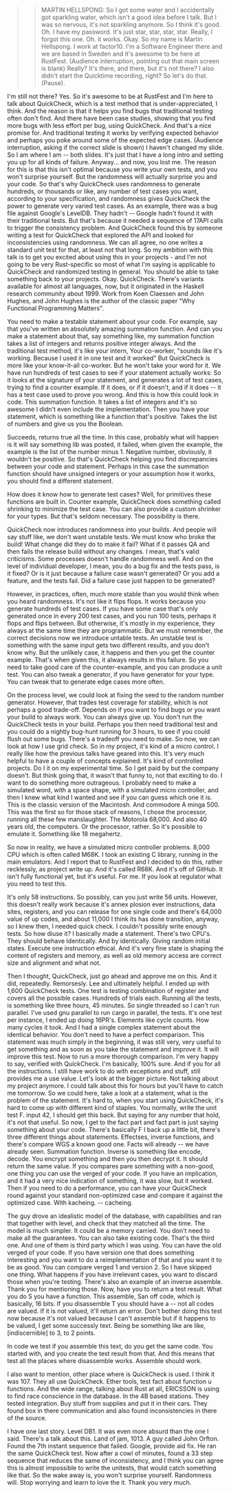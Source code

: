 >> MARTIN HELLSPONG: So I got some water and I accidentally got sparkling water, which isn't a good idea before I talk.
But I was so nervous, it's not sparkling anymore.
So I think it's good.
Oh.
I have my password.
It's just star, star, star, star.
Really, I forgot this one.
Oh.
it works.
Okay.
So my name is Martin Hellspong.
I work at factor10.
I'm a Software Engineer there and we are based in Sweden and it's awesome to be here at RustFest.
(Audience interruption, pointing out that main screen is blank)
Really?
It's there, and there, but it's not there?
I also didn't start the Quicktime recording, right?
So let's do that.
(Pause).

I'm still not there?
Yes.
So it's awesome to be at RustFest and I'm here to talk about QuickCheck, which is a test method that is under-appreciated, I think.
And the reason is that it helps you find bugs that traditional testing often don't find.
And there have been case studies, showing that you find more bugs with less effort per bug, using QuickCheck.
And that's a nice promise for.
And traditional testing it works by verifying expected behavior and perhaps you poke around some of the expected edge cases.
(Audience interruption, asking if the correct slide is shown)
I haven't changed my slide.
So I am where I am -- both slides.
It's just that I have a long intro and setting you up for all kinds of failure.
Anyway... and now, you lost me.
The reason for this is that this isn't optimal because you write your own tests, and you won't surprise yourself.
But the randomness will actually surprise you and your code.
So that's why QuickCheck uses randomness to generate hundreds, or thousands or like, any number of test cases you want, according to your specification, and randomness gives QuickCheck the power to generate very varied test cases.
As an example, there was a bug file against Google's LevelDB.
They hadn't -- Google hadn't found it with their traditional tests.
But that's because it needed a sequence of 17API calls to trigger the consistency problem.
And QuickCheck found this by someone writing a test for QuickCheck that explored the API and looked for inconsistencies using randomness.
We can all agree, no one writes a standard unit test for that, at least not that long.
So my ambition with this talk is to get you excited about using this in your projects - and I'm not going to be very Rust-specific so most of what I'm saying is applicable to QuickCheck and randomized testing in general.
You should be able to take something back to your projects.
Okay.
QuickCheck.
There's variants available for almost all languages, now, but it originated in the Haskell research community about 1999.
Work from Koen Claessen and John Hughes, and John Hughes is the author of the classic paper "Why Functional Programming Matters".


You need to make a testable statement about your code.
For example, say that you've written an absolutely amazing summation function.
And can you make a statement about that, say something like, my summation function takes a list of integers and returns positive integer always.
And the traditional test method, it's like your intern,
Your co-worker, "sounds like it's working.
Because I used it in one test and it worked"
But QuickCheck is more like your know-it-all co-worker.
But he won't take your word for it.
We have run hundreds of test cases to see if your statement actually works: So it looks at the signature of your statement, and generates a lot of test cases, trying to find a counter example.
If it does, or if it doesn't, and if it does -- it has a test case used to prove you wrong.
And this is how this could look in code.
This summation function.
It takes a list of integers and it's so awesome I didn't even include the implementation.
Then you have your statement, which is something like a function that's positive.
Takes the list of numbers and give us you the Boolean.


Succeeds, returns true all the time.
In this case, probably what will happen is it will say something lib was posted, it failed, when given the example, the example is the list of the number minus 1.
Negative number, obviously, it wouldn't be positive.
So that's QuickCheck helping you find discrepancies between your code and statement.
Perhaps in this case the summation function should have unsigned integers or your assumption how it works, you should find a different statement.

How does it know how to generate test cases?
Well, for primitives these functions are built in.
Counter example, QuickCheck does something called shrinking to minimize the test case.
You can also provide a custom shrinker for your types.
But that's seldom necessary.
The possibility is there.

QuickCheck now introduces randomness into your builds.
And people will say stuff like, we don't want unstable tests.
We must know who broke the build!
What change did they do to make it fail?
What if it passes QA and then fails the release build without any changes.
I mean, that's valid criticisms.
Some processes doesn't handle randomness well.
And on the level of individual developer, I mean, you do a bug fix and the tests pass, is it fixed?
Or is it just because a failure case wasn't generated?
Or you add a feature, and the tests fail.
Did a failure case just happen to be generated?

However, in practices, often, much more stable than you would think when you heard randomness.
It's not like it flips flops.
It works because you generate hundreds of test cases.
If you have some case that's only generated once in every 200 test cases, and you run 100 tests, perhaps it flops and flips between.
But otherwise, it's mostly in my experience, they always at the same time they are programmatic.
But we must remember, the correct decisions now we introduce untable tests.
An unstable test is something with the same input gets two different results, and you don't know why.
But the unlikely case, it happens and then you get the counter example.
That's when given this, it always results in this failure.
So you need to take good care of the counter-example, and you can produce a unit test.
You can also tweak a generator, if you have generator for your type.
You can tweak that to generate edge cases more often.

On the process level, we could look at fixing the seed to the random number generator.
However, that trades test coverage for stability, which is not perhaps a good trade-off.
Depends on if you want to find bugs or you want your build to always work.
You can always give up.
You don't run the QuickCheck tests in your build.
Perhaps you then need traditional test and you could do a nightly bug-hunt running for 3 hours, to see if you could flush out some bugs.
There's a tradeoff you need to make.
So now, we can look at how I use grid check.
So in my project, it's kind of a micro control.
I really like how the previous talks have geared into this.
It's very much helpful to have a couple of concepts explained.
It's kind of controlled projects.
Do I it on my experimental time.
So I get paid by but the company doesn't.
But think going that, it wasn't that funny to, not that exciting to do.
I want to do something more outrageous.
I probably need to make a simulated word, with a space shape, with a simulated micro controller, and then I knew what kind I wanted and see if you can guess which one it is.
This is the classic version of the Macintosh.
And commodore A minga 500.
This was the first so for those stack of reasons, I chose the processor, running all these few manslaughter.
The Motorola 68,000.
And also 40 years old, the computers.
Or the processor, rather.
So it's possible to emulate it.
Something like 18 megahertz.



So now in reality, we have a simulated micro controller problems.
8,000 CPU which is often called M68K.
I took an existing C library, running in the main emulators.
And I report that to RustFest and I decided to do this, rather recklessly, as project write up.
And it's called R68K.
And it's off of GitHub.
It isn't fully functional yet, but it's useful.
For me.
If you look at regulator what you need to test this.

It's only 58 instructions.
So possibly, can you just write 56 units.
However, this doesn't really work because it's annex plosion ever instructions, data sites, registers, and you can release for one single code and there's 64,000 value of up codes, and about 11,000 I think its has done transition, anyway, so I knew then, I needed quick check.
I couldn't possibly write enough tests.
So how diuse it?
I basically made a statement.
There's two CPU's.
They should behave Identically.
And by identically.
Giving random initial states.
Execute one instruction ethical.
And it's very fine state is shaping the content of registers and memory, as well as old memory access are correct size and alignment and what not.



Then I thought, QuickCheck, just go ahead and approve me on this.
And it did, repeatedly.
Remorsesly.
Lee and ultimately helpful.
I ended up with 1,600 QuickCheck tests.
One test is testing combination of register and covers all the possible cases.
Hundreds of trials each.
Running all the tests, is something like three hours, 45 minutes.
So single threaded so I can't run parallel.
I've used gnu parallel to run cargo in parallel, the tests.
It's one test per instance, I ended up doing 16PR's.
Elements like cycle counts.
How many cycles it took.
And I had a single complex statement about the identical behavior.
You don't need to have a perfect comparison.
This statement was much simply in the beginning, it was still very, very useful to get something and as soon as you take the statement and improve it.
It will improve this test.
Now to run a more thorough comparison.
I'm very happy to say, verified with QuickCheck.
I'm basically, 100% sure.
And if you for all the instructions.
I still have work to do with exceptions and stuff, still provides me a use value.
Let's look at the bigger picture.
Not talking about my project anymore.
I could talk about this for hours but you'll have to catch me tomorrow.
So we could here, take a look at a statement, what is the problem of the statement.
It's hard to, when you start using QuickCheck, it's hard to come up with different kind of staples.
You normally, write the unit test F.
input 42, I should get this back.
But saying for any number that hold, it's not that useful.
So now, I get to the fact part and fact part is just saying something about your code.
There's basically F I back up a little bit, there's three different things about statements.
Effectses, inverse functions, and there's compare WGS a known good one.
Facts will already -- we have already seen.
Summation function.
Inverse is something like encode, decode.
You encrypt something and then you then decrypt it.
It should return the same value.
If you compares pare something with a non-good, one thing you can use the verged of your code.
If you have an implication, and it had a very nice indication of something, it was slow, but it worked.
Then if you need to do a performance, you can have your QuickCheck round against your standard non-optimized case and compare it against the optimized case.
With kacheing.
-- cacheing.



The guy drove an idealistic model of the database, with capabilities and ran that together with level, and check that they matched all the time.
The model is much simpler.
It could be a memory carried.
You don't need to make all the guarantees.
You can also take existing code.
That's the third one.
And one of them is third party which I was using.
You can have the old verged of your code.
If you have version one that does something interesting and you want to do a reimplementation of that and you want it to be as good.
You can compare verged 1 and version 2.
So I have skipped one thing.
What happens if you have irrelevant cases, you want to discard those when you're testing.
There's also an example of an inverse assemble.
Thank you for mentioning those.
Now, have you to return a test result.
What you do S you have a function.
This assemble, San off code, which is basically, 16 bits.
If you disassemble T you should have a -- not all codes are valued.
If it is not valued, it'll return an error.
Don't bother doing this test now because it's not valued because I can't assemble but if it happens to be valued, I get some successly text.
Being be something like are like, [indiscernible] to 3, to 2 points.



In code we test if you assemble this text, do you get the same code.
You started with, and you create the test result from that.
And this means that test all the places where disassemble works.
Assemble should work.



I also want to mention, other place where is QuickCheck is used.
I think it was 107.
They all use QuickCheck.
Ether tools, test fact about function u functions.
And the wide range, talking about Rust at all, ERICSSON is using to find race conscience in the database.
In the 4B based stations.
They tested integration.
Buy stuff from supplies and put it in their cars.
They found box in there communication and also found inconsistencies in there of the source.



I have one last story.
Level DB1.
It was even more absurd than the one I said.
There's a talk about this.
Land of jam, 1013.
A guy called John Orfton.
Found the 7th instant sequence that failed.
Google, provide aid fix.
He ran the same QuickCheck test.
Now after a cowl of minutes, found a 33 step sequence that reduces the same of inconsistency, and I think you can agree this is almost impossible to write the unitests, that would catch something like that.
So the wake away is, you won't surprise yourself.
Randomness will.
Stop worrying and learn to love the it.
Thank you very much.

